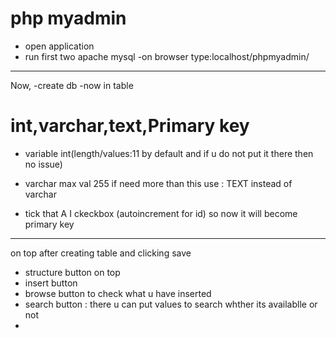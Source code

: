 # php myadmin

- open application
- run first two
  apache
  mysql
  -on browser type:localhost/phpmyadmin/

---

Now,
-create db
-now in table

# int,varchar,text,Primary key

- variable int(length/values:11 by default and if u do not put it there then no issue)

- varchar max val 255
  if need more than this
  use : TEXT instead of varchar

- tick that A I ckeckbox (autoincrement for id)
  so now it will become primary key

---

on top after creating table and clicking save

- structure button on top
- insert button
- browse button to check what u have inserted
- search button : there u can put values to search whther its availablle or not
-
